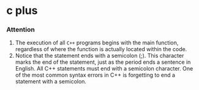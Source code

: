 # c plus

### Attention
1. The execution of all `C++` programs begins with the main function, regardless of where the function is actually located within the code.
2. Notice that the statement ends with a semicolon (;). This character marks the end of the statement, just as the period ends a sentence in English. All C++ statements must end with a semicolon character. One of the most common syntax errors in C++ is forgetting to end a statement with a semicolon.